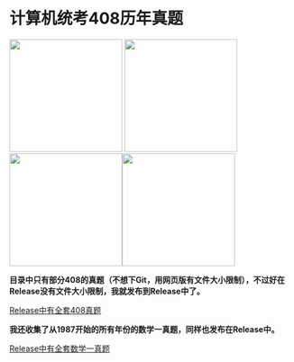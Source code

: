 # 计算机统考408历年真题

<img src="https://github.com/gongpx20069/Postgraduate-408-exam/blob/master/img/pku.jpg" height="200" width="200">         <img src="https://github.com/gongpx20069/Postgraduate-408-exam/blob/master/img/fdu.png" width="200">         <img src="https://github.com/gongpx20069/Postgraduate-408-exam/blob/master/img/zju.jpg" height="200" width="200"><img src="https://github.com/gongpx20069/Postgraduate-408-exam/blob/master/img/sjtu.png" height="200" width="200">

**目录中只有部分408的真题（不想下Git，用网页版有文件大小限制），不过好在Release没有文件大小限制，我就发布到Release中了。**

[Release中有全套408真题](https://github.com/gongpx20069/Postgraduate-408-exam/releases/tag/408_90_18)

**我还收集了从1987开始的所有年份的数学一真题，同样也发布在Release中。**

[Release中有全套数学一真题](https://github.com/gongpx20069/Postgraduate-408-exam/releases/tag/Math1_1987-2016)
